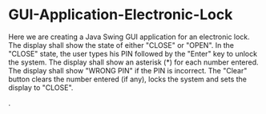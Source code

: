 # GUI-Application-Electronic-Lock
Here we are creating a Java Swing GUI application for an electronic lock.
The display shall show the state of either "CLOSE" or "OPEN".
In the "CLOSE" state, the user types his PIN followed by the "Enter" key to unlock the system. 
The display shall show an asterisk (*) for each number entered.
The display shall show "WRONG PIN" if the PIN is incorrect.
The "Clear" button clears the number entered (if any), locks the system and sets the display to "CLOSE".

.
